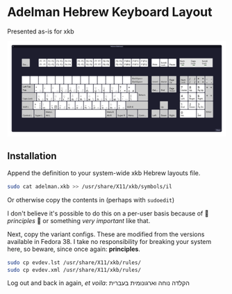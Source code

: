 # Adelman Hebrew Keyboard Layout
Presented as-is for xkb

![adelman keyboard layout](./adelman.png)

## Installation

Append the definition to your system-wide xkb Hebrew layouts file.

```sh
sudo cat adelman.xkb >> /usr/share/X11/xkb/symbols/il
```

Or otherwise copy the contents in (perhaps with `sudoedit`)

I don't believe it's possible to do this on a per-user basis because of 🌈
*principles* 🦄 or something *very important* like that.

Next, copy the variant configs. These are modified from the versions available
in Fedora 38. I take no responsibility for breaking your system here, so beware,
since once again: **principles**.

```sh
sudo cp evdev.lst /usr/share/X11/xkb/rules/
sudo cp evdev.xml /usr/share/X11/xkb/rules/
```

Log out and back in again, *et voila*: הקלדה נוחה וארגונומית בעברית
